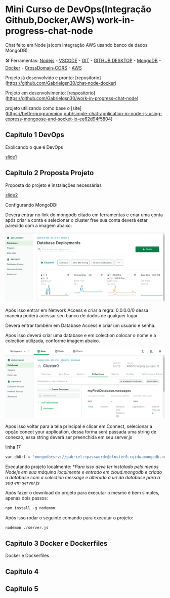 # Mini Curso de DevOps(Integração Github,Docker,AWS) work-in-progress-chat-node
Chat feito em Node js(com integração AWS usando banco de dados MongoDB)

🛠️ Ferramentas: [Nodejs](https://nodejs.org/en/download/) - [VSCODE](https://code.visualstudio.com/) - [GIT](https://git-scm.com/) - [GITHUB DESKTOP](https://desktop.github.com/) - [MongoDB](https://account.mongodb.com/account/login) - [Docker](https://docs.docker.com/get-docker/) - [CrossDomain-CORS](https://chrome.google.com/webstore/detail/cross-domain-cors/mjhpgnbimicffchbodmgfnemoghjakai?hl=pt-BR) - [AWS](https://aws.amazon.com/pt/)

Projeto já desenvolvido e pronto: [repositorio] (https://github.com/Gabrielgsn30/chat-node-docker)

Projeto em desenvolvimento: [respositorio] (https://github.com/Gabrielgsn30/work-in-progress-chat-node)

projeto utilizando como base o [site] (https://betterprogramming.pub/simple-chat-application-in-node-js-using-express-mongoose-and-socket-io-ee62d94f5804)

## Capitulo 1 DevOps

Explicando o que é DevOps

[slide1](https://docs.google.com/presentation/d/1TQ0lWC_LS-C45_yM1VevVFxpZMCrUI54HwsruHdYS5E/edit?usp=sharing)

## Capitulo 2 Proposta Projeto

Proposta do projeto e instalações necessárias

[slide2](https://docs.google.com/presentation/d/16fsnx5i7rG8i26nLHO2evghnJ-aFk9gJtogDRlT3Fds/edit?usp=sharing)

Configurando MongoDB:

Deverá entrar no link do mongodb citado em ferramentas e criar uma conta após criar a conta e selecionar o cluster free sua conta deverá estar parecido com a imagem abaixo:

![alt text](https://github.com/Gabrielgsn30/work-in-progress-chat-node/blob/main/img/painelmongodb.png)

Após isso entrar em Network Access e criar a regra:
0.0.0.0/0 dessa maneira poderá acessar seu banco de dados de qualquer lugar.


Deverá entrar também em Database Access e criar um usuario e senha.

Apos isso deverá criar uma database e em colection colocar o nome e a colection utilizada, conforme imagem abaixo.

![alt text](https://github.com/Gabrielgsn30/work-in-progress-chat-node/blob/main/img/collection.png)

Apos isso voltar para a tela principal e clicar em Connect, selecionar a opção conect your application, dessa forma será passada uma string de conexao, essa string deverá ser preenchida em seu server.js

linha 17 
```python
var dbUrl = 'mongodb+srv://gabriel:<password>@cluster0.cqidw.mongodb.net/myFirstDatabase?retryWrites=true&w=majority'
```

Executando projeto localmente:
**Para isso deve ter instalado pelo menos Nodejs em sua máquina localmente e entrado em cloud.mongodb e criado a database com a colection message e alterado a url da database para a sua em server.js*

Após fazer o download do projeto para executar o mesmo é bem simples, apenas dois passos:

```python
npm install -g nodemon
```

Após isso rodar o seguinte comando para executar o projeto:

```python
nodemon ./server.js
```

## Capitulo 3 Docker e Dockerfiles

Docker e Dockerfiles


## Capitulo 4

## Capitulo 5
